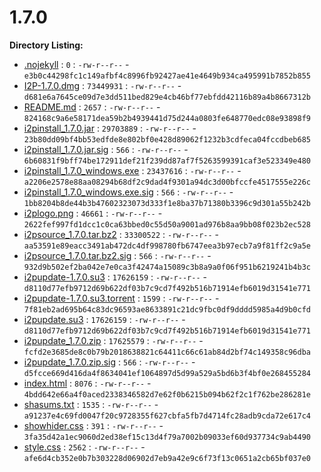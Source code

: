 1.7.0
=====

**Directory Listing:**

 - [.nojekyll](.nojekyll) : `0` : `-rw-r--r--` - `e3b0c44298fc1c149afbf4c8996fb92427ae41e4649b934ca495991b7852b855`
 - [I2P-1.7.0.dmg](I2P-1.7.0.dmg) : `73449931` : `-rw-r--r--` - `d681e6a7645ce09d7e3dd511bed829e4cb46bf77ebfdd42116b89a4b8667312b`
 - [README.md](README.md) : `2657` : `-rw-r--r--` - `824168c9a6e58171dea59b2b4939441d75d244a0803fe648770edc08e93898f9`
 - [i2pinstall_1.7.0.jar](i2pinstall_1.7.0.jar) : `29703889` : `-rw-r--r--` - `23b80dd09bf4bb53edfde8e802bf0e428d89062f1232b3cdfeca04fccdbeb685`
 - [i2pinstall_1.7.0.jar.sig](i2pinstall_1.7.0.jar.sig) : `566` : `-rw-r--r--` - `6b60831f9bff74be172911def21f239dd87af7f5263599391caf3e523349e480`
 - [i2pinstall_1.7.0_windows.exe](i2pinstall_1.7.0_windows.exe) : `23437616` : `-rw-r--r--` - `a2206e2578e88aa08294b68df2c9dad4f9301a94dc3d00bfccfe4517555e226c`
 - [i2pinstall_1.7.0_windows.exe.sig](i2pinstall_1.7.0_windows.exe.sig) : `566` : `-rw-r--r--` - `1bb8204b8de44b3b47602323073d333f1e8ba37b71380b3396c9d301a55b242b`
 - [i2plogo.png](i2plogo.png) : `46661` : `-rw-r--r--` - `2622fef997fd1dcc1c0ca63bbed0c55d50a9001ad976b8aa9bb08f023b2ec528`
 - [i2psource_1.7.0.tar.bz2](i2psource_1.7.0.tar.bz2) : `33300522` : `-rw-r--r--` - `aa53591e89eacc3491ab472dc4df998780fb6747eea3b97ecb7a9f81ff2c9a5e`
 - [i2psource_1.7.0.tar.bz2.sig](i2psource_1.7.0.tar.bz2.sig) : `566` : `-rw-r--r--` - `932d9b502ef2ba042e7e0ca3f42474a15089c3b8a9a0f06f951b6219241b4b3c`
 - [i2pupdate-1.7.0.su3](i2pupdate-1.7.0.su3) : `17626159` : `-rw-r--r--` - `d8110d77efb9712d69b622df03b7c9cd7f492b516b71914efb6019d31541e771`
 - [i2pupdate-1.7.0.su3.torrent](i2pupdate-1.7.0.su3.torrent) : `1599` : `-rw-r--r--` - `7f81eb2ad695b64c83dc96593ae8633891c21dc9fbc0df9dddd5985a4d9b0cfd`
 - [i2pupdate.su3](i2pupdate.su3) : `17626159` : `-rw-r--r--` - `d8110d77efb9712d69b622df03b7c9cd7f492b516b71914efb6019d31541e771`
 - [i2pupdate_1.7.0.zip](i2pupdate_1.7.0.zip) : `17625579` : `-rw-r--r--` - `fcfd2e3685de8c0b79b2018638821c64411c66c61ab84d2bf74c149358c96dba`
 - [i2pupdate_1.7.0.zip.sig](i2pupdate_1.7.0.zip.sig) : `566` : `-rw-r--r--` - `d5fcce669d416da4f8634041ef1064897d5d99a529a5bd6b3f4bf0e268455284`
 - [index.html](index.html) : `8076` : `-rw-r--r--` - `4bdd642e66a4f0aced2338346582d7e62f0b6215b094b62f2c1f762be286281e`
 - [shasums.txt](shasums.txt) : `1535` : `-rw-r--r--` - `a91237e4c69fd0047f20c9728355f627cbfa5fb7d4714fc28adb9cda72e617c4`
 - [showhider.css](showhider.css) : `391` : `-rw-r--r--` - `3fa35d42a1ec9060d2ed38ef15c13d4f79a7002b09033ef60d937734c9ab4490`
 - [style.css](style.css) : `2562` : `-rw-r--r--` - `afe6d4cb352e0b7b303228d06902d7eb9a42e9c6f73f13c0651a2cb65bf037e0`
